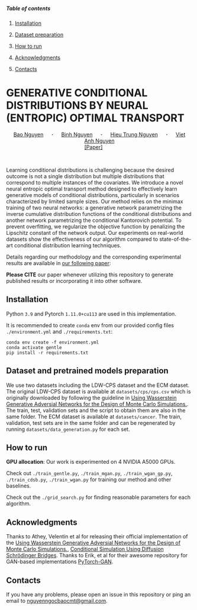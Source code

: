 ##### Table of contents

1. [Installation](#installation)

2. [Dataset preparation](#dataset-preparation)

3. [How to run](#how-to-run)

4. [Acknowledgments](#acknowledgments)

5. [Contacts](#contacts)

  

# GENERATIVE CONDITIONAL DISTRIBUTIONS BY NEURAL (ENTROPIC) OPTIMAL TRANSPORT

<div  align="center">

<a  href="https://nguyenngocbaocmt02.github.io/"  target="_blank">Bao&nbsp;Nguyen</a> &emsp; <b>&middot;</b> &emsp;
<a  href="https://tbng.github.io/"  target="_blank">Binh&nbsp;Nguyen</a> &emsp; <b>&middot;</b> &emsp;
<a  href="https://hieunt91.github.io/"  target="_blank">Hieu Trung&nbsp;Nguyen</a> &emsp; <b>&middot;</b> &emsp;
<a  href="https://www.vietanhnguyen.net/"  target="_blank">Viet Anh&nbsp;Nguyen</a>
<br>
<a  href="https://www.vietanhnguyen.net/gentle.pdf">[Paper]</a> &emsp;&emsp;


</div>

<br>
    

Learning conditional distributions is challenging because the desired outcome is not a single distribution but multiple distributions that correspond to multiple instances of the covariates. We introduce a novel neural entropic optimal transport method designed to effectively learn generative models of conditional distributions, particularly in scenarios characterized by limited sample sizes. Our method relies on the minimax training of two neural networks: a generative network parametrizing the inverse cumulative distribution functions of the conditional distributions and another network parametrizing the conditional Kantorovich potential. To prevent overfitting, we regularize the objective function by penalizing the Lipschitz constant of the network output. Our experiments on real-world datasets show the effectiveness of our algorithm compared to state-of-the-art conditional distribution learning techniques.

  
  

Details regarding our methodology and the corresponding experimental results are available in [our following paper](https://www.vietanhnguyen.net/gentle.pdf):

  

**Please CITE** our paper whenever utilizing this repository to generate published results or incorporating it into other software.

  

## Installation ##

Python `3.9` and Pytorch `1.11.0+cu113` are used in this implementation.

It is recommended to create `conda` env from our provided config files `./environment.yml` and `./requirements.txt`:
```
conda env create -f environment.yml
conda activate gentle
pip install -r requirements.txt
```

## Dataset and pretrained models preparation ##

We use two datasets including the LDW-CPS dataset and the ECM dataset. The original LDW-CPS dataset is available at `datasets/cps/cps.csv` which is originally downloaded by following the guideline in [Using Wasserstein Generative Adversial Networks for the Design of Monte Carlo Simulations.](https://github.com/gsbDBI/ds-wgan). The train, test, validation sets and the script to obtain them are also in the same folder. The ECM dataset is available at `datasets/cancer`. The train, validation, test sets are in the same folder and can be regenerated by running `datasets/data_generation.py` for each set.

## How to run ##

**GPU allocation**: Our work is experimented on 4 NVIDIA A5000 GPUs.

Check out `./train_gentle.py`, `./train_mgan.py`, `./train_wgan_gp.py`, `./train_cdsb.py`, `./train_wgan.py` for training our method and other baselines. 

Check out the `./grid_search.py` for finding reasonable parameters for each algorithm.

## Acknowledgments ##

Thanks to Athey, Velentin et al for releasing their official implementation of the [Using Wasserstein Generative Adversial Networks for the Design of Monte Carlo Simulations.](https://github.com/gsbDBI/ds-wgan), [Conditional Simulation Using Diffusion Schrödinger Bridges](https://github.com/vdeborto/cdsb). Thanks to Erik, et al for their awesome repository for GAN-based implementations [PyTorch-GAN](https://github.com/eriklindernoren/PyTorch-GAN).

## Contacts ##

If you have any problems, please open an issue in this repository or ping an email to [nguyenngocbaocmt@gmail.com](mailto:nguyenngocbaocmt@gmail.com).